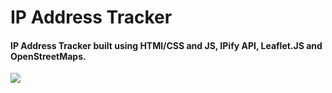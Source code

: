 <h1>IP Address Tracker</h1>
<h4>IP Address Tracker built using HTMl/CSS and JS, IPify API, Leaflet.JS and OpenStreetMaps.</h4>
<img src="https://user-images.githubusercontent.com/44114775/127035069-b6d77867-1417-4f1c-8da9-121b9c476891.jpg">
